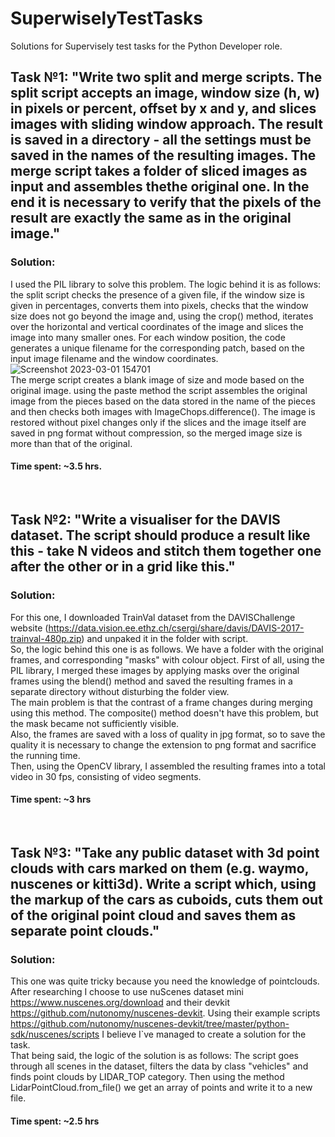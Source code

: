 # SuperwiselyTestTasks
Solutions for Supervisely test tasks for the Python Developer role.

## Task №1: "Write two split and merge scripts. The split script accepts an image, window size (h, w) in pixels or percent, offset by x and y, and slices images with sliding window approach. The result is saved in a directory - all the settings must be saved in the names of the resulting images. The merge script takes a folder of sliced images as input and assembles thethe original one. In the end it is necessary to verify that the pixels of the result are exactly the same as in the original image."

### Solution:
I used the PIL library to solve this problem. The logic behind it is as follows: the split script checks the presence of a given file, if the window size is given in percentages, converts them into pixels, checks that the window size does not go beyond the image and, using the crop() method, iterates over the horizontal and vertical coordinates of the image and slices the image into many smaller ones. For each window position, the code generates a unique filename for the corresponding patch, based on the input image filename and the window coordinates.<br>
![Screenshot 2023-03-01 154701](https://user-images.githubusercontent.com/56644580/222130768-6941f943-ff9b-40ff-84b2-706bc5e13899.jpg)<br>
The merge script creates a blank image of size and mode based on the original image. using the paste method the script assembles the original image from the pieces based on the data stored in the name of the pieces and then checks both images with ImageChops.difference(). The image is restored without pixel changes only if the slices and the image itself are saved in png format without compression, so the merged image size is more than that of the original.
#### Time spent: ~3.5 hrs.
<br>

## Task №2: "Write a visualiser for the DAVIS dataset. The script should produce a result like this - take N videos and stitch them together one after the other or in a grid like this."

### Solution:
For this one, I downloaded TrainVal dataset from the DAVISChallenge website (<href>https://data.vision.ee.ethz.ch/csergi/share/davis/DAVIS-2017-trainval-480p.zip</href>) and unpaked it in the folder with script.<br>
So, the logic behind this one is as follows. We have a folder with the original frames, and corresponding "masks" with colour object. First of all, using the PIL library, I merged these images by applying masks over the original frames using the blend() method and saved the resulting frames in a separate directory without disturbing the folder view. <br>
The main problem is that the contrast of a frame changes during merging using this method.
The composite() method doesn't have this problem, but the mask became not sufficiently visible.<br>
Also, the frames are saved with a loss of quality in jpg format, so to save the quality it is necessary to change the extension to png format and sacrifice the running time.<br>
Then, using the OpenCV library, I assembled the resulting frames into a total video in 30 fps, consisting of video segments.
#### Time spent: ~3 hrs
<br>

## Task №3: "Take any public dataset with 3d point clouds with cars marked on them (e.g. waymo, nuscenes or kitti3d). Write a script which, using the markup of the cars as cuboids, cuts them out of the original point cloud and saves them as separate point clouds."

### Solution:
This one was quite tricky because you need the knowledge of pointclouds.
After researching I choose to use nuScenes dataset mini <href>https://www.nuscenes.org/download</href> and their devkit <href>https://github.com/nutonomy/nuscenes-devkit</href>.
Using their example scripts <href>https://github.com/nutonomy/nuscenes-devkit/tree/master/python-sdk/nuscenes/scripts</href> I believe I`ve managed to create a solution for the task.<br>
That being said, the logic of the solution is as follows: The script goes through all scenes in the dataset, filters the data by class "vehicles" and finds point clouds by LIDAR_TOP category. Then using the method LidarPointCloud.from_file() we get an array of points and write it to a new file. 
#### Time spent: ~2.5 hrs
